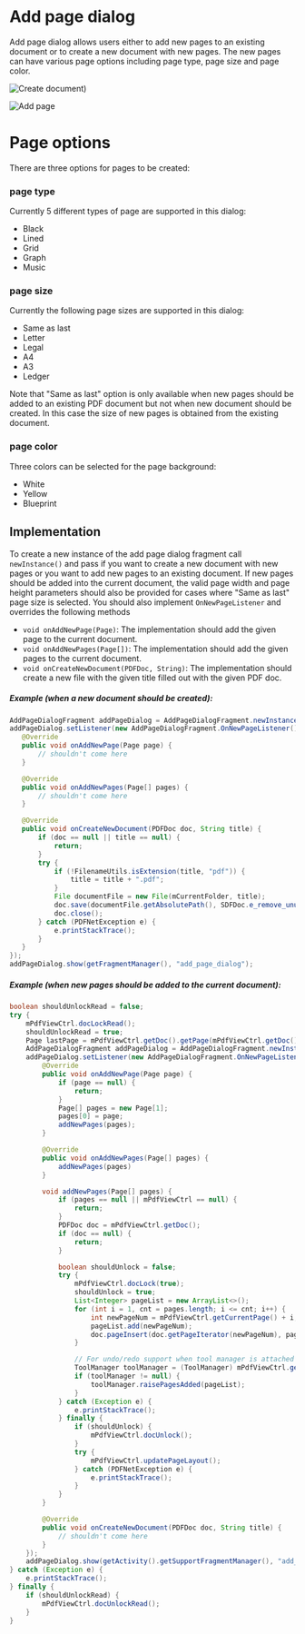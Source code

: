 # Add page dialog

Add page dialog allows users either to add new pages to an existing document or to create a new document with new pages. The new pages can have various page options including page type, page size and page color.

![](img/add_page_1.png "Create document)")

![](img/add_page_2.png "Add page")

# Page options
There are three options for pages to be created:

### page type
Currently 5 different types of page are supported in this dialog:
- Black
- Lined
- Grid
- Graph
- Music

### page size
Currently the following page sizes are supported in this dialog:
- Same as last
- Letter
- Legal
- A4
- A3
- Ledger

Note that "Same as last" option is only available when new pages should be added to an existing PDF document but not when new document should be created. In this case the size of new pages is obtained from the existing document.

### page color 
Three colors can be selected for the page background:
- White
- Yellow
- Blueprint

## Implementation

To create a new instance of the add page dialog fragment call `newInstance()` and pass if you want to create a new document with new pages or you want to add new pages to an existing document. If new pages should be added into the current document, the valid page width and page height parameters should also be provided for cases where "Same as last" page size is selected. You should also implement `OnNewPageListener` and overrides the following methods
- `void onAddNewPage(Page)`: The implementation should add the given page to the current document.
- `void onAddNewPages(Page[])`: The implementation should add the given pages to the current document.
- `void onCreateNewDocument(PDFDoc, String)`: The implementation should create a new file with the given title filled out with the given PDF doc.

##### Example (when a new document should be created):
 ```java
AddPageDialogFragment addPageDialog = AddPageDialogFragment.newInstance(true, 0, 0);
addPageDialog.setListener(new AddPageDialogFragment.OnNewPageListener() {
    @Override
    public void onAddNewPage(Page page) {
        // shouldn't come here
    }

    @Override
    public void onAddNewPages(Page[] pages) {
        // shouldn't come here
    }

    @Override
    public void onCreateNewDocument(PDFDoc doc, String title) {
        if (doc == null || title == null) {
            return;
        }
        try {
            if (!FilenameUtils.isExtension(title, "pdf")) {
                title = title + ".pdf";
            }
            File documentFile = new File(mCurrentFolder, title);
            doc.save(documentFile.getAbsolutePath(), SDFDoc.e_remove_unused, null);
            doc.close();
        } catch (PDFNetException e) {
            e.printStackTrace();
        }
    }
});
addPageDialog.show(getFragmentManager(), "add_page_dialog");
 ```

##### Example (when new pages should be added to the current document):
```java
boolean shouldUnlockRead = false;
try {
    mPdfViewCtrl.docLockRead();
    shouldUnlockRead = true;
    Page lastPage = mPdfViewCtrl.getDoc().getPage(mPdfViewCtrl.getDoc().getPageCount());
    AddPageDialogFragment addPageDialog = AddPageDialogFragment.newInstance(false, lastPage.getPageWidth(), lastPage.getPageHeight());
    addPageDialog.setListener(new AddPageDialogFragment.OnNewPageListener() {
        @Override
        public void onAddNewPage(Page page) {
            if (page == null) {
                return;
            }
            Page[] pages = new Page[1];
            pages[0] = page;
            addNewPages(pages);
        }

        @Override
        public void onAddNewPages(Page[] pages) {
            addNewPages(pages)
        }

        void addNewPages(Page[] pages) {
            if (pages == null || mPdfViewCtrl == null) {
                return;
            }
            PDFDoc doc = mPdfViewCtrl.getDoc();
            if (doc == null) {
                return;
            }

            boolean shouldUnlock = false;
            try {
                mPdfViewCtrl.docLock(true);
                shouldUnlock = true;
                List<Integer> pageList = new ArrayList<>();
                for (int i = 1, cnt = pages.length; i <= cnt; i++) {
                    int newPageNum = mPdfViewCtrl.getCurrentPage() + i;
                    pageList.add(newPageNum);
                    doc.pageInsert(doc.getPageIterator(newPageNum), pages[i - 1]);
                }

                // For undo/redo support when tool manager is attached to the PDFViewCtrl
                ToolManager toolManager = (ToolManager) mPdfViewCtrl.getToolManager();
                if (toolManager != null) {
                    toolManager.raisePagesAdded(pageList);
                }
            } catch (Exception e) {
                e.printStackTrace();
            } finally {
                if (shouldUnlock) {
                    mPdfViewCtrl.docUnlock();
                }
                try {
                    mPdfViewCtrl.updatePageLayout();
                } catch (PDFNetException e) {
                    e.printStackTrace();
                }
            }
        }

        @Override
        public void onCreateNewDocument(PDFDoc doc, String title) {
            // shouldn't come here
        }
    });
    addPageDialog.show(getActivity().getSupportFragmentManager(), "add_page_dialog");
} catch (Exception e) {
    e.printStackTrace();
} finally {
    if (shouldUnlockRead) {
        mPdfViewCtrl.docUnlockRead();
    }
}
```